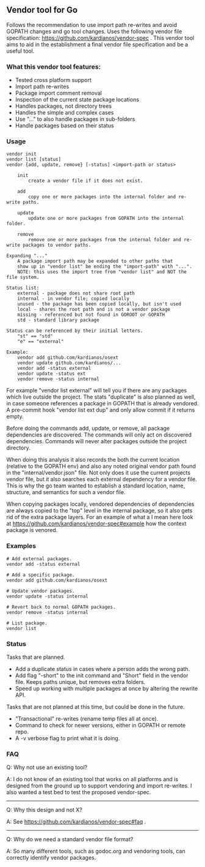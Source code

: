 ## Vendor tool for Go
Follows the recommendation to use import path re-writes and avoid GOPATH
changes and go tool changes. Uses the following vendor file specification:
https://github.com/kardianos/vendor-spec . This vendor tool aims to aid in the establishment a final vendor file
specification and be a useful tool.

### What this vendor tool features:
 * Tested cross platform support
 * Import path re-writes
 * Package import comment removal
 * Inspection of the current state package locations
 * Handles packages, not directory trees
 * Handles the simple and complex cases
 * Use "..." to also handle packages in sub-folders
 * Handle packages based on their status

### Usage
```
vendor init
vendor list [status]
vendor {add, update, remove} [-status] <import-path or status>

	init
		create a vendor file if it does not exist.
	
	add
		copy one or more packages into the internal folder and re-write paths.
	
	update
		update one or more packages from GOPATH into the internal folder.
	
	remove
		remove one or more packages from the internal folder and re-write packages to vendor paths.

Expanding "..."
	A package import path may be expanded to other paths that
	show up in "vendor list" be ending the "import-path" with "...".
	NOTE: this uses the import tree from "vendor list" and NOT the file system.

Status list:
	external - package does not share root path
	internal - in vendor file; copied locally
	unused - the package has been copied locally, but isn't used
	local - shares the root path and is not a vendor package
	missing - referenced but not found in GOROOT or GOPATH
	std - standard library package

Status can be referenced by their initial letters.
	"st" == "std"
	"e" == "external"
	
Example:
	vendor add github.com/kardianos/osext
	vendor update github.com/kardianos/...
	vendor add -status external
	vendor update -status ext
	vendor remove -status internal
```

For example "vendor list external" will tell you if there are any packages which
live outside the project. The stats "duplicate" is also planned as well, in case
someone references a package in GOPATH that is already vendored. A pre-commit
hook "vendor list ext dup" and only allow commit if it returns empty.

Before doing the commands add, update, or remove, all package dependencies are
discovered. The commands will only act on discovered dependencies. Commands will
never alter packages outside the project directory.

When doing this analysis it also records the both the current location (relative
to the GOPATH env) and also any noted original vendor path found in the
"internal/vendor.json" file. Not only does it use the current projects vendor
file, but it also searches each external dependency for a vendor file.
This is why the go team wanted to establish a standard location, name, structure,
and semantics for such a vendor file.

When copying packages locally, vendored dependencies of dependencies are always
copied to the "top" level in the internal package, so it also gets rid of the
extra package layers. For an example of what a I mean here look at
https://github.com/kardianos/vendor-spec#example how the context package is
venored.

### Examples
```
# Add external packages.
vendor add -status external

# Add a specific package.
vendor add github.com/kardianos/osext

# Update vendor packages.
vendor update -status internal

# Revert back to normal GOPATH packages.
vendor remove -status internal

# List package.
vendor list
```

### Status
Tasks that are planned.
 * Add a duplicate status in cases where a person adds the wrong path.
 * Add flag "-short" to the init command and "Short" field in the vendor file.
    Keeps paths unique, but removes extra folders.
 * Speed up working with multiple packages at once by altering the rewrite API.

Tasks that are not planned at this time, but could be done in the future.
 * "Transactional" re-writes (rename temp files all at once).
 * Command to check for newer versions, either in GOPATH or remote repo.
 * A -v verbose flag to print what it is doing.

### FAQ
Q: Why not use an existing tool?

A: I do not know of an existing tool that works on all platforms and
is designed from the ground up to support vendoring and import re-writes.
I also wanted a test bed to test the proposed vendor-spec.

------------

Q: Why this design and not X?

A: See https://github.com/kardianos/vendor-spec#faq .

------------

Q: Why do we need a standard vendor file format?

A: So many different tools, such as godoc.org and vendoring tools, can correctly
identify vendor packages.
